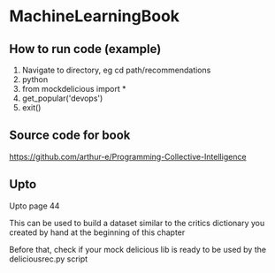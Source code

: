 # MachineLearningBook

## How to run code (example)
1. Navigate to directory, eg cd path/recommendations
2. python
3. from mockdelicious import *
4. get_popular('devops')
5. exit()

## Source code for book
https://github.com/arthur-e/Programming-Collective-Intelligence

## Upto

Upto page 44

This can be used to build a dataset similar to the critics dictionary you created by
hand at the beginning of this chapter

Before that, check if your mock delicious lib is ready to be used by the deliciousrec.py script
